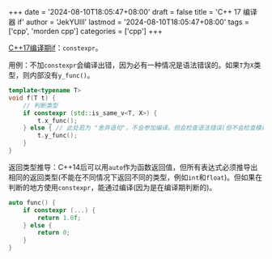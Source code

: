+++
date = '2024-08-10T18:05:47+08:00'
draft = false
title = 'C++ 17 编译器 if'
author = 'JekYUlll'
lastmod = '2024-08-10T18:05:47+08:00'
tags = ['cpp', 'morden cpp']
categories = ['cpp']
+++

[C++17编译期if](https://www.bilibili.com/video/BV1Eb42177a8/?spm_id_from=333.1007.tianma.1-1-1.click&vd_source=9b0b9cbfd8c349b95b4776bd10953f3a)：`constexpr`。  

用例：不加`constexpr`会编译出错，因为必有一种情况是语法错误的。如果`T`为`X`类型，则内部没有`y_func()`。

```cpp
template<typename T>
void f(T t) {
	// 判断类型
	if constexpr (std::is_same_v<T, X>) {
		t.x_func();
	} else { // 此处若为 "舍弃语句"，不会参加编译。但会检查语法错误(但不会检查模板的实例化)。而预处理器if(#if)如果舍弃，完全不检查。
		t.y_func();
	}
}
```

返回类型推导：C++14后可以用`auto`作为函数返回值，但所有表达式必须推导出相同的返回类型(不能在不同情况下返回不同的类型，例如`int`和`float`)。但如果在判断的地方使用`constexpr`，能通过编译(因为是在编译期判断的)。

```cpp
auto func() {
	if constexpr (...) {
		return 1.0f;
	} else {
		return 0;
	}
}
```
